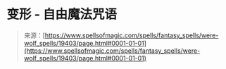 <!--yml

分类: 未分类

date: 2024-06-12 19:01:22

-->

# 变形 - 自由魔法咒语

> 来源：[https://www.spellsofmagic.com/spells/fantasy_spells/were-wolf_spells/19403/page.html#0001-01-01](https://www.spellsofmagic.com/spells/fantasy_spells/were-wolf_spells/19403/page.html#0001-01-01)
